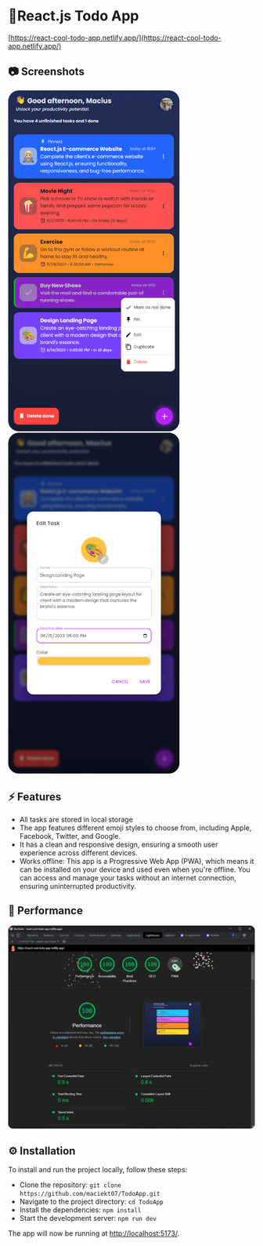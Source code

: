 # 📝React.js Todo App

[https://react-cool-todo-app.netlify.app/](https://react-cool-todo-app.netlify.app/)

## 📷 Screenshots

<img src="public/screenshots/1.png" width="350px" />
<img src="public/screenshots/2.png" width="350px" />

## ⚡ Features

- All tasks are stored in local storage
- The app features different emoji styles to choose from, including Apple, Facebook, Twitter, and Google.
- It has a clean and responsive design, ensuring a smooth user experience across different devices.
- Works offline: This app is a Progressive Web App (PWA), which means it can be installed on your device and used even when you're offline. You can access and manage your tasks without an internet connection, ensuring uninterrupted productivity.

## 🚀 Performance

<img src="public/screenshots/performance.png" width="600px" />

## ⚙️ Installation

To install and run the project locally, follow these steps:

- Clone the repository: `git clone https://github.com/maciekt07/TodoApp.git`
- Navigate to the project directory: `cd TodoApp`
- Install the dependencies: `npm install`
- Start the development server: `npm run dev`

The app will now be running at [http://localhost:5173/](http://localhost:5173/).
